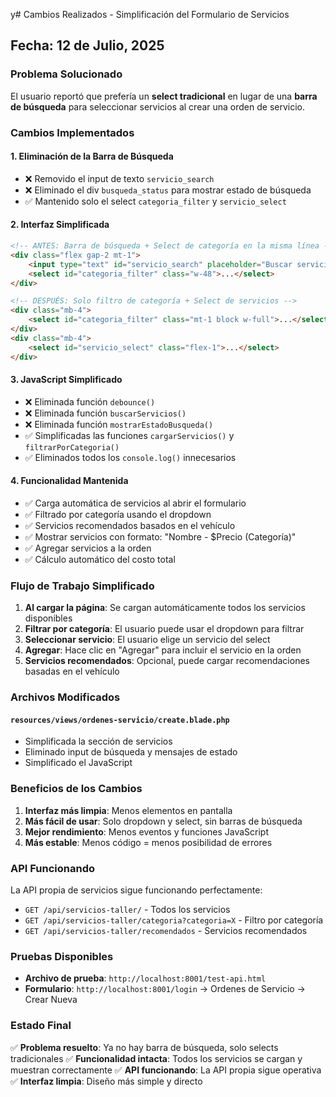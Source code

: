 y# Cambios Realizados - Simplificación del Formulario de Servicios

## Fecha: 12 de Julio, 2025

### Problema Solucionado
El usuario reportó que prefería un **select tradicional** en lugar de una **barra de búsqueda** para seleccionar servicios al crear una orden de servicio.

### Cambios Implementados

#### 1. **Eliminación de la Barra de Búsqueda**
- ❌ Removido el input de texto `servicio_search`
- ❌ Eliminado el div `busqueda_status` para mostrar estado de búsqueda
- ✅ Mantenido solo el select `categoria_filter` y `servicio_select`

#### 2. **Interfaz Simplificada**
```html
<!-- ANTES: Barra de búsqueda + Select de categoría en la misma línea -->
<div class="flex gap-2 mt-1">
    <input type="text" id="servicio_search" placeholder="Buscar servicios...">
    <select id="categoria_filter" class="w-48">...</select>
</div>

<!-- DESPUÉS: Solo filtro de categoría + Select de servicios -->
<div class="mb-4">
    <select id="categoria_filter" class="mt-1 block w-full">...</select>
</div>
<div class="mb-4">
    <select id="servicio_select" class="flex-1">...</select>
</div>
```

#### 3. **JavaScript Simplificado**
- ❌ Eliminada función `debounce()`
- ❌ Eliminada función `buscarServicios()`
- ❌ Eliminada función `mostrarEstadoBusqueda()`
- ✅ Simplificadas las funciones `cargarServicios()` y `filtrarPorCategoria()`
- ✅ Eliminados todos los `console.log()` innecesarios

#### 4. **Funcionalidad Mantenida**
- ✅ Carga automática de servicios al abrir el formulario
- ✅ Filtrado por categoría usando el dropdown
- ✅ Servicios recomendados basados en el vehículo
- ✅ Mostrar servicios con formato: "Nombre - $Precio (Categoría)"
- ✅ Agregar servicios a la orden
- ✅ Cálculo automático del costo total

### Flujo de Trabajo Simplificado

1. **Al cargar la página**: Se cargan automáticamente todos los servicios disponibles
2. **Filtrar por categoría**: El usuario puede usar el dropdown para filtrar
3. **Seleccionar servicio**: El usuario elige un servicio del select
4. **Agregar**: Hace clic en "Agregar" para incluir el servicio en la orden
5. **Servicios recomendados**: Opcional, puede cargar recomendaciones basadas en el vehículo

### Archivos Modificados

#### `resources/views/ordenes-servicio/create.blade.php`
- Simplificada la sección de servicios
- Eliminado input de búsqueda y mensajes de estado
- Simplificado el JavaScript

### Beneficios de los Cambios

1. **Interfaz más limpia**: Menos elementos en pantalla
2. **Más fácil de usar**: Solo dropdown y select, sin barras de búsqueda
3. **Mejor rendimiento**: Menos eventos y funciones JavaScript
4. **Más estable**: Menos código = menos posibilidad de errores

### API Funcionando

La API propia de servicios sigue funcionando perfectamente:

- `GET /api/servicios-taller/` - Todos los servicios
- `GET /api/servicios-taller/categoria?categoria=X` - Filtro por categoría
- `GET /api/servicios-taller/recomendados` - Servicios recomendados

### Pruebas Disponibles

- **Archivo de prueba**: `http://localhost:8001/test-api.html`
- **Formulario**: `http://localhost:8001/login` → Ordenes de Servicio → Crear Nueva

### Estado Final

✅ **Problema resuelto**: Ya no hay barra de búsqueda, solo selects tradicionales
✅ **Funcionalidad intacta**: Todos los servicios se cargan y muestran correctamente
✅ **API funcionando**: La API propia sigue operativa
✅ **Interfaz limpia**: Diseño más simple y directo
